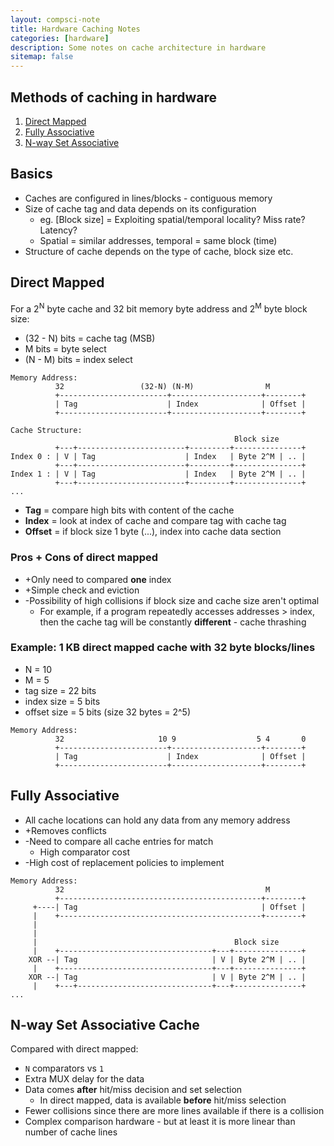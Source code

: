 ```yaml
---
layout: compsci-note
title: Hardware Caching Notes
categories: [hardware]
description: Some notes on cache architecture in hardware
sitemap: false
---
```


## Methods of caching in hardware

1. [Direct Mapped](#direct-mapped)
2. [Fully Associative](#fully-associative)
3. [N-way Set Associative](#n-way-set-associative-cache)

## Basics

* Caches are configured in lines/blocks - contiguous memory
* Size of cache tag and data depends on its configuration
  * eg. [Block size] = Exploiting spatial/temporal locality? Miss rate? Latency?
  * Spatial = similar addresses, temporal = same block (time)
* Structure of cache depends on the type of cache, block size etc.

## Direct Mapped

For a 2<sup>N</sup> byte cache and 32 bit memory byte address and 2<sup>M</sup> byte block size:

* (32 - N) bits = cache tag (MSB)
* M bits = byte select
* (N - M) bits = index select

```text
Memory Address:
          32                 (32-N) (N-M)                M
          +------------------------+--------------------+--------+
          | Tag                    | Index              | Offset |
          +------------------------+--------------------+--------+

Cache Structure:
                                                  Block size
          +---+------------------------+---------+---------------+
Index 0 : | V | Tag                    | Index   | Byte 2^M | .. |
          +---+------------------------+---------+---------------+
Index 1 : | V | Tag                    | Index   | Byte 2^M | .. |
          +---+------------------------+---------+---------------+
...
```

* **Tag** = compare high bits with content of the cache
* **Index** = look at index of cache and compare tag with cache tag
* **Offset** = if block size  1 byte (...), index into cache data section

### Pros + Cons of direct mapped

* +Only need to compared **one** index
* +Simple check and eviction
* -Possibility of high collisions if block size and cache size aren't optimal
  * For example, if a program repeatedly accesses addresses > index, then the cache tag will be constantly **different** - cache thrashing

### Example: 1 KB direct mapped cache with 32 byte blocks/lines

* N = 10
* M = 5
* tag size = 22 bits
* index size =  5 bits
* offset size = 5 bits (size 32 bytes = 2^5)

```text
Memory Address:
          32                     10 9                  5 4       0
          +------------------------+--------------------+--------+
          | Tag                    | Index              | Offset |
          +------------------------+--------------------+--------+
```

## Fully Associative

* All cache locations can hold any data from any memory address
* +Removes conflicts
* -Need to compare all cache entries for match
  * High comparator cost
* -High cost of replacement policies to implement

```text
Memory Address:
          32                                             M
          +---------------------------------------------+--------+
     +----| Tag                                         | Offset |
     |    +---------------------------------------------+--------+
     |
     |
     |                                            Block size
     |    +----------------------------------+---+---------------+
    XOR --| Tag                              | V | Byte 2^M | .. |
     |    +----------------------------------+---+---------------+
    XOR --| Tag                              | V | Byte 2^M | .. |
     |    +---+------------------------------+---+---------------+
...
```

## N-way Set Associative Cache

Compared with direct mapped:

* `N` comparators vs `1`
* Extra MUX delay for the data
* Data comes **after** hit/miss decision and set selection
  * In direct mapped, data is available **before** hit/miss selection
* Fewer collisions since there are more lines available if there is a collision
* Complex comparison hardware - but at least it is more linear than number of cache lines
